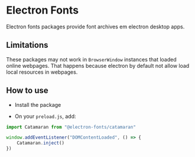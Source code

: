 # Electron Fonts

Electron fonts packages provide font archives em electron desktop apps.

## Limitations

These packages may not work in `BrowserWindow` instances that loaded online webpages. That happens because electron by default not allow load local resources in webpages.

## How to use

* Install the package

* On your `preload.js`, add:

```ts
import Catamaran from "@electron-fonts/catamaran"

window.addEventListener("DOMContentLoaded", () => {
    Catamaran.inject()
})
```